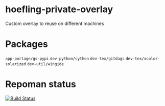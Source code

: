 # hoefling-private-overlay
Custom overlay to reuse on different machines

# Packages
``app-portage/gs-pypi``
``dev-python/cython``
``dev-tex/gitdags``
``dev-tex/xcolor-solarized``
``dev-util/wingide``

# Repoman status
[![Build Status](https://travis-ci.org/hoefling/hoefling-private-overlay.svg?branch=master)](https://travis-ci.org/hoefling/hoefling-private-overlay)